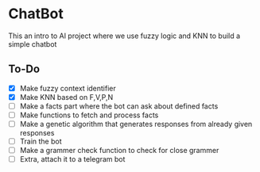 # ChatBot
This an intro to AI project where we use fuzzy logic and KNN to build a simple chatbot
## To-Do
- [X] Make fuzzy context identifier
- [X] Make KNN based on F,V,P,N
- [ ] Make a facts part where the bot can ask about defined facts
- [ ] Make functions to fetch and process facts
- [ ] Make a genetic algorithm that generates responses from already given responses
- [ ] Train the bot
- [ ] Make a grammer check function to check for close grammer
- [ ] Extra, attach it to a telegram bot
